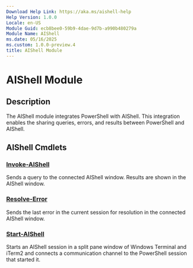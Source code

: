 ```yaml
---
Download Help Link: https://aka.ms/aishell-help
Help Version: 1.0.0
Locale: en-US
Module Guid: ecb8bee0-59b9-4dae-9d7b-a990b480279a
Module Name: AIShell
ms.date: 05/16/2025
ms.custom: 1.0.0-preview.4
title: AIShell Module
---
```


# AIShell Module

## Description

The AIShell module integrates PowerShell with AIShell. This integration enables the sharing queries,
errors, and results between PowerShell and AIShell.

## AIShell Cmdlets

### [Invoke-AIShell](Invoke-AIShell.md)

Sends a query to the connected AIShell window. Results are shown in the AIShell window.

### [Resolve-Error](Resolve-Error.md)

Sends the last error in the current session  for resolution in the connected AIShell window.

### [Start-AIShell](Start-AIShell.md)

Starts an AIShell session in a split pane window of Windows Terminal and iTerm2 and connects a
communication channel to the PowerShell session that started it.
